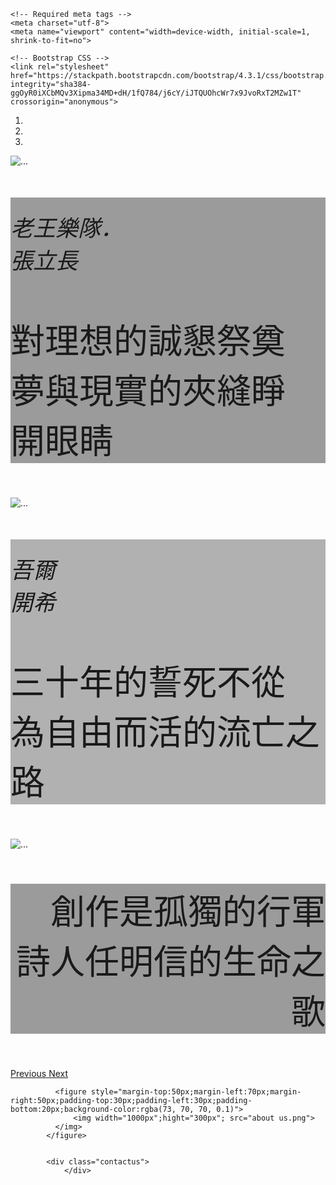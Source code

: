 <!doctype html>
<html lang="en">
  <head>
	  <style>
		.contactus{
			width:auto;
			height:200px;
			background-color:black;
		}
		</style>

    <!-- Required meta tags -->
    <meta charset="utf-8">
    <meta name="viewport" content="width=device-width, initial-scale=1, shrink-to-fit=no">

    <!-- Bootstrap CSS -->
    <link rel="stylesheet" href="https://stackpath.bootstrapcdn.com/bootstrap/4.3.1/css/bootstrap.min.css" integrity="sha384-ggOyR0iXCbMQv3Xipma34MD+dH/1fQ784/j6cY/iJTQUOhcWr7x9JvoRxT2MZw1T" crossorigin="anonymous">
	

  </head>
  <body>
		  <div class="bd-example">
				<div id="carouselExampleCaptions" class="carousel slide" data-ride="carousel">
				  <ol class="carousel-indicators">
					<li data-target="#carouselExampleCaptions" data-slide-to="0" class="active"></li>
					<li data-target="#carouselExampleCaptions" data-slide-to="1"></li>
					<li data-target="#carouselExampleCaptions" data-slide-to="2"></li>
				  </ol>
				  <div class="carousel-inner">
					<div class="carousel-item active">
					  <img src="IMG2.jpg" class="d-block w-100" alt="...">
					  <div class="carousel-caption d-none d-md-block">
						  <div style="background-color:rgba(0, 0, 0, 0.39)">
						<h5 style="font-weight:normal;font-size: 36px;padding-right: 320px;padding-top: 20px">老王樂隊．張立長</h5>
						<p style="font-weight:normal;font-size: 55px;padding-right: 10px">對理想的誠懇祭奠</br>夢與現實的夾縫睜開眼睛</p>
						  </div>
					</div>
					</div>
					<div class="carousel-item">
					  <img src="1Q3A8564.JPG" class="d-block w-100" alt="...">
					  <div class="carousel-caption d-none d-md-block">
							<div style="background-color:rgba(0, 0, 0, 0.30)">
						<h5 style="font-weight:normal;font-size: 36px;padding-top: 20px;padding-right: 405px;">吾爾開希</h5>
						<p style="font-weight:normal;font-size: 55px">三十年的誓死不從</br>為自由而活的流亡之路</p>
					</div>
					</div>
					</div>
					<div class="carousel-item">
					  <img src="face.jpg" class="d-block w-100" alt="...">
					  <div class="carousel-caption d-none d-md-block">
							<div style="background-color:rgba(0, 0, 0, 0.39)">
						<p style="font-weight:normal;font-size: 55px;text-align:right">創作是孤獨的行軍</br>詩人任明信的生命之歌</p>
							</div>
					</div>
					</div>
				  </div>
				  <a class="carousel-control-prev" href="#carouselExampleCaptions" role="button" data-slide="prev">
					<span class="carousel-control-prev-icon" aria-hidden="true"></span>
					<span class="sr-only">Previous</span>
				  </a>
				  <a class="carousel-control-next" href="#carouselExampleCaptions" role="button" data-slide="next">
					<span class="carousel-control-next-icon" aria-hidden="true"></span>
					<span class="sr-only">Next</span>
				  </a>
				</div>
			  </div>
			  
			 
			
			  <figure style="margin-top:50px;margin-left:70px;margin-right:50px;padding-top:30px;padding-left:30px;padding-bottom:20px;background-color:rgba(73, 70, 70, 0.1)">
				  <img width="1000px";hight="300px"; src="about us.png">
			  </img>
			</figure>
			 

			<div class="contactus">
				</div>


			
				 
			  
			
			  
  </body>
   <!-- Optional JavaScript -->
    <!-- jQuery first, then Popper.js, then Bootstrap JS -->
    <script src="https://code.jquery.com/jquery-3.3.1.slim.min.js" integrity="sha384-q8i/X+965DzO0rT7abK41JStQIAqVgRVzpbzo5smXKp4YfRvH+8abtTE1Pi6jizo" crossorigin="anonymous"></script>
    <script src="https://cdnjs.cloudflare.com/ajax/libs/popper.js/1.14.7/umd/popper.min.js" integrity="sha384-UO2eT0CpHqdSJQ6hJty5KVphtPhzWj9WO1clHTMGa3JDZwrnQq4sF86dIHNDz0W1" crossorigin="anonymous"></script>
    <script src="https://stackpath.bootstrapcdn.com/bootstrap/4.3.1/js/bootstrap.min.js" integrity="sha384-JjSmVgyd0p3pXB1rRibZUAYoIIy6OrQ6VrjIEaFf/nJGzIxFDsf4x0xIM+B07jRM" crossorigin="anonymous"></script>
</html>
